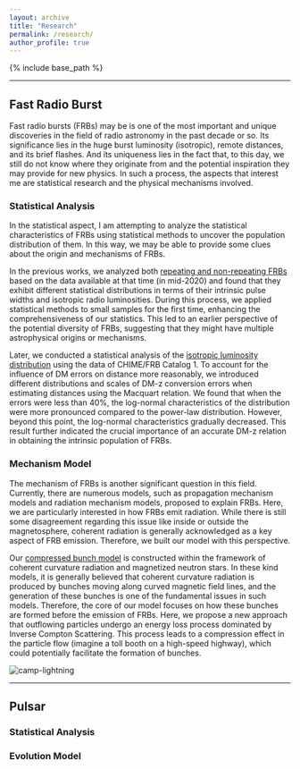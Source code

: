 ```yaml
---
layout: archive
title: "Research"
permalink: /research/
author_profile: true
---
```


{% include base_path %}

----

## Fast Radio Burst

Fast radio bursts (FRBs) may be is one of the most important and unique discoveries in the field of radio astronomy in the past decade or so. Its significance lies in the huge burst luminosity (isotropic), remote distances, and its brief flashes. And its uniqueness lies in the fact that, to this day, we still do not know where they originate from and the potential inspiration they may provide for new physics. In such a process, the aspects that interest me are statistical research and the physical mechanisms involved.

### Statistical Analysis

In the statistical aspect, I am attempting to analyze the statistical characteristics of FRBs using statistical methods to uncover the population distribution of them. In this way, we may be able to provide some clues about the origin and mechanisms of FRBs. 

In the previous works, we analyzed both [repeating and non-repeating FRBs](https://ui.adsabs.harvard.edu/abs/2021MNRAS.500.3275C/abstract) based on the data available at that time (in mid-2020) and found that they exhibit different statistical distributions in terms of their intrinsic pulse widths and isotropic radio luminosities. During this process, we applied statistical methods to small samples for the first time, enhancing the comprehensiveness of our statistics. This led to an earlier perspective of the potential diversity of FRBs, suggesting that they might have multiple astrophysical origins or mechanisms.

Later, we conducted a statistical analysis of the [isotropic luminosity distribution](https://ui.adsabs.harvard.edu/abs/2022Ap%26SS.367...66C/abstract) using the data of CHIME/FRB Catalog 1. To account for the influence of DM errors on distance more reasonably, we introduced different distributions and scales of DM-z conversion errors when estimating distances using the Macquart relation. We found that when the errors were less than 40%, the log-normal characteristics of the distribution were more pronounced compared to the power-law distribution. However, beyond this point, the log-normal characteristics gradually decreased. This result further indicated the crucial importance of an accurate DM-z relation in obtaining the intrinsic population of FRBs.

### Mechanism Model

The mechanism of FRBs is another significant question in this field. Currently, there are numerous models, such as propagation mechanism models and radiation mechanism models, proposed to explain FRBs. Here, we are particularly interested in how FRBs emit radiation. While there is still some disagreement regarding this issue like inside or outside the magnetosphere, coherent radiation is generally acknowledged as a key aspect of FRB emission. Therefore, we built our model with this perspective.

Our [compressed bunch model](https://ui.adsabs.harvard.edu/abs/2023arXiv230810258C/abstract) is constructed within the framework of coherent curvature radiation and magnetized neutron stars. In these kind models, it is generally believed that coherent curvature radiation is produced by bunches moving along curved magnetic field lines, and the generation of these bunches is one of the fundamental issues in such models. Therefore, the core of our model focuses on how these bunches are formed before the emission of FRBs. Here, we propose a new approach that outflowing particles undergo an energy loss process dominated by Inverse Compton Scattering. This process leads to a compression effect in the particle flow (imagine a toll booth on a high-speed highway), which could potentially facilitate the formation of bunches.

<img src="https://xianghancui.github.io/images/model.png" alt="camp-lightning"/>



----

## Pulsar

### Statistical Analysis

### Evolution Model
